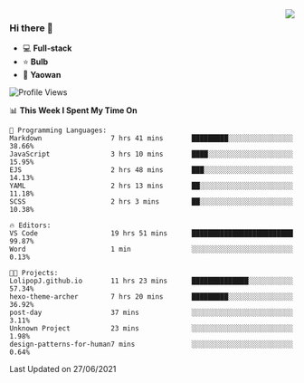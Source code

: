 <img  align="right" src="https://github-readme-stats.vercel.app/api?username=LolipopJ&show_icons=true&count_private=true&hide_title=true&include_all_commits=true&theme=vue">

### Hi there 👋

- :computer: **Full-stack**
- :star: **Bulb**
- :pill: **Yaowan**

<!--START_SECTION:waka-->
![Profile Views](http://img.shields.io/badge/Profile%20Views-2-blue)

📊 **This Week I Spent My Time On** 

```text
💬 Programming Languages: 
Markdown                 7 hrs 41 mins       █████████░░░░░░░░░░░░░░░░   38.66% 
JavaScript               3 hrs 10 mins       ████░░░░░░░░░░░░░░░░░░░░░   15.95% 
EJS                      2 hrs 48 mins       ███░░░░░░░░░░░░░░░░░░░░░░   14.13% 
YAML                     2 hrs 13 mins       ██░░░░░░░░░░░░░░░░░░░░░░░   11.18% 
SCSS                     2 hrs 3 mins        ██░░░░░░░░░░░░░░░░░░░░░░░   10.38%

🔥 Editors: 
VS Code                  19 hrs 51 mins      █████████████████████████   99.87% 
Word                     1 min               ░░░░░░░░░░░░░░░░░░░░░░░░░   0.13%

🐱‍💻 Projects: 
LolipopJ.github.io       11 hrs 23 mins      ██████████████░░░░░░░░░░░   57.34% 
hexo-theme-archer        7 hrs 20 mins       █████████░░░░░░░░░░░░░░░░   36.92% 
post-day                 37 mins             ░░░░░░░░░░░░░░░░░░░░░░░░░   3.11% 
Unknown Project          23 mins             ░░░░░░░░░░░░░░░░░░░░░░░░░   1.98% 
design-patterns-for-human7 mins              ░░░░░░░░░░░░░░░░░░░░░░░░░   0.64%

```


 Last Updated on 27/06/2021
<!--END_SECTION:waka-->

